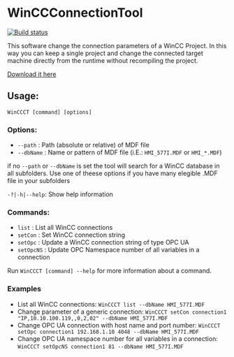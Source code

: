 # WinCCConnectionTool

[![Build status](https://ci.appveyor.com/api/projects/status/u0gav7sv0jt2v6wg?svg=true)](https://ci.appveyor.com/project/fbarresi/winccconnectiontool)

This software change the connection parameters of a WinCC Project.
In this way you can keep a single project and change the connected target machine directly from the runtime without recompiling the project.

 [Download it here](https://github.com/evopro-ag/WinCCConnectionTool/releases/latest)

## Usage:
`WinCCCT [command] [options]`

### Options:
 - `--path` : Path (absolute or relative) of MDF file 
 - `--dbName` : Name or pattern of MDF file (i.E.: `HMI_577I.MDF` or `HMI_*.MDF`)

if no `--path` or `--dbName` is set the tool will search for a WinCC database in all subfolders.
Use one of theese options if you have many elegible .MDF file in your subfolders

`-?|-h|--help`: Show help information

### Commands: 

  - `list` : List all WinCC connections
  - `setCon` : Set WinCC connection string
  - `setOpc` : Update a WinCC connection string of type OPC UA
  - `setOpcNS` : Update OPC Namespace number of all variables in a connection

Run `WinCCCT [command] --help` for more information about a command.

### Examples
 - List all WinCC connections: `WinCCCT list --dbName HMI_577I.MDF`
 - Change parameter of a generic connection: `WinCCCT setCon connection1 "IP,10.10.100.119,,0,2,02" --dbName HMI_577I.MDF`
 - Change OPC UA connection with host name and port number: `WinCCCT setOpc connection1 192.168.1.10 4048 --dbName HMI_577I.MDF`
 - Change OPC UA namespace number for all variables in a connection: `WinCCCT setOpcNS connection1 81 --dbName HMI_577I.MDF`

